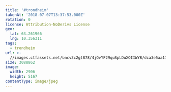 ```yaml
---
title: '#trondheim'
takenAt: '2018-07-07T13:37:53.000Z'
rotation: 0
license: Attribution-NoDerivs License
geo:
  lat: 63.261966
  lng: 10.356311
tags:
  - trondheim
url: >-
  //images.ctfassets.net/bncv3c2gt878/4jOvYF29quSpLDuXQIIWYB/dca3e5aa11bd6241cd82b93c38d9a51d/trondheim_42359457725_o
size: 3088862
image:
  width: 2906
  height: 5167
contentType: image/jpeg
---
```


